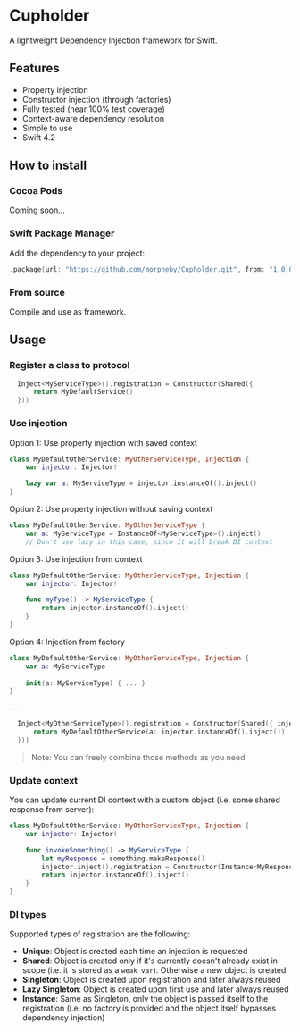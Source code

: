 # Cupholder

A lightweight Dependency Injection framework for Swift.

## Features

* Property injection
* Constructor injection (through factories)
* Fully tested (near 100% test coverage)
* Context-aware dependency resolution
* Simple to use
* Swift 4.2

## How to install

### Cocoa Pods

Coming soon…

### Swift Package Manager

Add the dependency to your project:

```swift
.package(url: "https://github.com/morpheby/Cupholder.git", from: "1.0.0")
```

### From source

Compile and use as framework.

## Usage

### Register a class to protocol

```swift
  Inject<MyServiceType>().registration = Constructor(Shared({
      return MyDefaultService()
  }))
```

### Use injection

Option 1: Use property injection with saved context

```swift
class MyDefaultOtherService: MyOtherServiceType, Injection {
    var injector: Injector!

    lazy var a: MyServiceType = injector.instanceOf().inject()
}
```

Option 2: Use property injection without saving context

```swift
class MyDefaultOtherService: MyOtherServiceType {
    var a: MyServiceType = InstanceOf<MyServiceType>().inject()
    // Don't use lazy in this case, since it will break DI context
```

Option 3: Use injection from context

```swift
class MyDefaultOtherService: MyOtherServiceType, Injection {
    var injector: Injector!

    func myType() -> MyServiceType {
        return injector.instanceOf().inject()
    }
}
```

Option 4: Injection from factory

```swift
class MyDefaultOtherService: MyOtherServiceType, Injection {
    var a: MyServiceType
    
    init(a: MyServiceType) { ... }
}

...

  Inject<MyOtherServiceType>().registration = Constructor(Shared({ injector in
      return MyDefaultOtherService(a: injector.instanceOf().inject())
  }))
```


> Note: You can freely combine those methods as you need

### Update context

You can update current DI context with a custom object (i.e. some shared response from server):

```swift
class MyDefaultOtherService: MyOtherServiceType, Injection {
    var injector: Injector!

    func invokeSomething() -> MyServiceType {
        let myResponse = something.makeResponse()
        injector.inject().registration = Constructor(Instance<MyResponseType>(myResponse))
        return injector.instanceOf().inject()
    }
}
```

### DI types

Supported types of registration are the following:

* **Unique**:
  Object is created each time an injection is requested
* **Shared**:
  Object is created only if it's currently doesn't already exist in scope (i.e. it is stored as a `weak var`). Otherwise a new
  object is created
* **Singleton**:
  Object is created upon registration and later always reused
* **Lazy Singleton**:
  Object is created upon first use and later always reused
* **Instance**:
  Same as Singleton, only the object is passed itself to the registration (i.e. no factory is provided and the object itself
  bypasses dependency injection)

